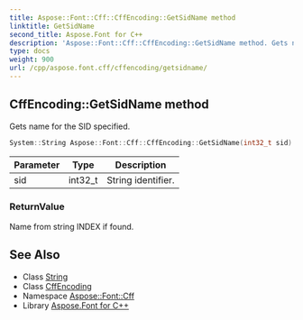 ```yaml
---
title: Aspose::Font::Cff::CffEncoding::GetSidName method
linktitle: GetSidName
second_title: Aspose.Font for C++
description: 'Aspose::Font::Cff::CffEncoding::GetSidName method. Gets name for the SID specified in C++.'
type: docs
weight: 900
url: /cpp/aspose.font.cff/cffencoding/getsidname/
---
```

## CffEncoding::GetSidName method


Gets name for the SID specified.

```cpp
System::String Aspose::Font::Cff::CffEncoding::GetSidName(int32_t sid)
```


| Parameter | Type | Description |
| --- | --- | --- |
| sid | int32_t | String identifier. |

### ReturnValue

Name from string INDEX if found.

## See Also

* Class [String](../../../system/string/)
* Class [CffEncoding](../)
* Namespace [Aspose::Font::Cff](../../)
* Library [Aspose.Font for C++](../../../)
